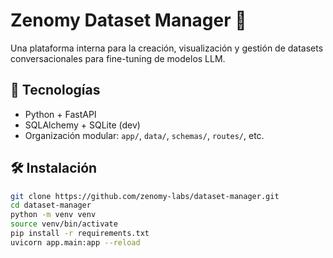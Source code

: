 # Zenomy Dataset Manager 🧠

Una plataforma interna para la creación, visualización y gestión de datasets conversacionales para fine-tuning de modelos LLM.

## 🚀 Tecnologías
- Python + FastAPI
- SQLAlchemy + SQLite (dev)
- Organización modular: `app/`, `data/`, `schemas/`, `routes/`, etc.

## 🛠️ Instalación

```bash
git clone https://github.com/zenomy-labs/dataset-manager.git
cd dataset-manager
python -m venv venv
source venv/bin/activate
pip install -r requirements.txt
uvicorn app.main:app --reload
